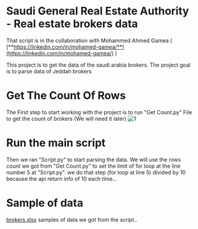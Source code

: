 # Saudi General Real Estate Authority - Real estate brokers data
That script is in the collaboration with Mohammed Ahmed Gamea (  [**https://linkedin.com/in/mohamed-gamea/**](https://linkedin.com/in/mohamed-gamea/) )

This project is to get the data of the saudi arabia brokers.
The project goal is to parse data of Jeddah brokers

# Get The Count Of Rows
The First step to start working with the project is to run "Get Count.py" File to get the count of brokers (We will need it later)
![1](https://github.com/amrachraf6690/Saudi-General-Real-Estate-AuthorityReal-estate-brokers-data/assets/78552764/6f18d389-e8cd-4268-86df-103047820e34)

# Run the main script
Then we ran "Script.py" to start parsing the data.
We will use the rows count we got from "Get Count.py" to set the limit of for loop at the line number 5 at "Script.py".
we do that step (for loop at line 5) divided by 10 because the api return info of 10 each time...

# Sample of data
[brokers.xlsx](https://github.com/amrachraf6690/Saudi-General-Real-Estate-AuthorityReal-estate-brokers-data/files/11685601/brokers.xlsx) samples of data we got from the script..




